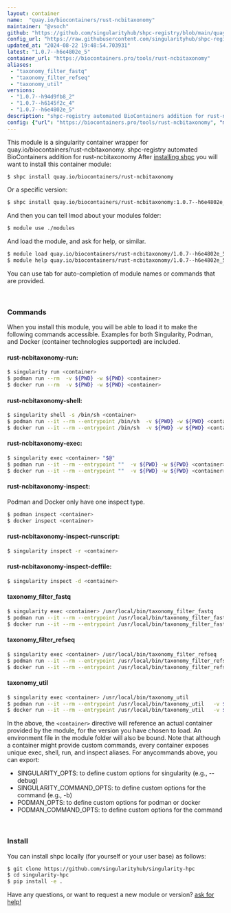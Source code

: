 ```yaml
---
layout: container
name:  "quay.io/biocontainers/rust-ncbitaxonomy"
maintainer: "@vsoch"
github: "https://github.com/singularityhub/shpc-registry/blob/main/quay.io/biocontainers/rust-ncbitaxonomy/container.yaml"
config_url: "https://raw.githubusercontent.com/singularityhub/shpc-registry/main/quay.io/biocontainers/rust-ncbitaxonomy/container.yaml"
updated_at: "2024-08-22 19:48:54.703931"
latest: "1.0.7--h6e4802e_5"
container_url: "https://biocontainers.pro/tools/rust-ncbitaxonomy"
aliases:
 - "taxonomy_filter_fastq"
 - "taxonomy_filter_refseq"
 - "taxonomy_util"
versions:
 - "1.0.7--h94d9fb8_2"
 - "1.0.7--h6145f2c_4"
 - "1.0.7--h6e4802e_5"
description: "shpc-registry automated BioContainers addition for rust-ncbitaxonomy"
config: {"url": "https://biocontainers.pro/tools/rust-ncbitaxonomy", "maintainer": "@vsoch", "description": "shpc-registry automated BioContainers addition for rust-ncbitaxonomy", "latest": {"1.0.7--h6e4802e_5": "sha256:b87025d6b72e22939041671f84a540613e4c8d03f5318a3a8a80ffefcefee51e"}, "tags": {"1.0.7--h94d9fb8_2": "sha256:2a15e01071448b8ceaa9ae7aea45da2b1f20a38afc8fda5f65099d68193f99a8", "1.0.7--h6145f2c_4": "sha256:31df5df71ebc0fa39dacacea9dfae46c496fc916c0f5811dc4aab39641d5912a", "1.0.7--h6e4802e_5": "sha256:b87025d6b72e22939041671f84a540613e4c8d03f5318a3a8a80ffefcefee51e"}, "docker": "quay.io/biocontainers/rust-ncbitaxonomy", "aliases": {"taxonomy_filter_fastq": "/usr/local/bin/taxonomy_filter_fastq", "taxonomy_filter_refseq": "/usr/local/bin/taxonomy_filter_refseq", "taxonomy_util": "/usr/local/bin/taxonomy_util"}}
---
```


This module is a singularity container wrapper for quay.io/biocontainers/rust-ncbitaxonomy.
shpc-registry automated BioContainers addition for rust-ncbitaxonomy
After [installing shpc](#install) you will want to install this container module:


```bash
$ shpc install quay.io/biocontainers/rust-ncbitaxonomy
```

Or a specific version:

```bash
$ shpc install quay.io/biocontainers/rust-ncbitaxonomy:1.0.7--h6e4802e_5
```

And then you can tell lmod about your modules folder:

```bash
$ module use ./modules
```

And load the module, and ask for help, or similar.

```bash
$ module load quay.io/biocontainers/rust-ncbitaxonomy/1.0.7--h6e4802e_5
$ module help quay.io/biocontainers/rust-ncbitaxonomy/1.0.7--h6e4802e_5
```

You can use tab for auto-completion of module names or commands that are provided.

<br>

### Commands

When you install this module, you will be able to load it to make the following commands accessible.
Examples for both Singularity, Podman, and Docker (container technologies supported) are included.

#### rust-ncbitaxonomy-run:

```bash
$ singularity run <container>
$ podman run --rm  -v ${PWD} -w ${PWD} <container>
$ docker run --rm  -v ${PWD} -w ${PWD} <container>
```

#### rust-ncbitaxonomy-shell:

```bash
$ singularity shell -s /bin/sh <container>
$ podman run --it --rm --entrypoint /bin/sh  -v ${PWD} -w ${PWD} <container>
$ docker run --it --rm --entrypoint /bin/sh  -v ${PWD} -w ${PWD} <container>
```

#### rust-ncbitaxonomy-exec:

```bash
$ singularity exec <container> "$@"
$ podman run --it --rm --entrypoint ""  -v ${PWD} -w ${PWD} <container> "$@"
$ docker run --it --rm --entrypoint ""  -v ${PWD} -w ${PWD} <container> "$@"
```

#### rust-ncbitaxonomy-inspect:

Podman and Docker only have one inspect type.

```bash
$ podman inspect <container>
$ docker inspect <container>
```

#### rust-ncbitaxonomy-inspect-runscript:

```bash
$ singularity inspect -r <container>
```

#### rust-ncbitaxonomy-inspect-deffile:

```bash
$ singularity inspect -d <container>
```


#### taxonomy_filter_fastq

```bash
$ singularity exec <container> /usr/local/bin/taxonomy_filter_fastq
$ podman run --it --rm --entrypoint /usr/local/bin/taxonomy_filter_fastq   -v ${PWD} -w ${PWD} <container> -c " $@"
$ docker run --it --rm --entrypoint /usr/local/bin/taxonomy_filter_fastq   -v ${PWD} -w ${PWD} <container> -c " $@"
```


#### taxonomy_filter_refseq

```bash
$ singularity exec <container> /usr/local/bin/taxonomy_filter_refseq
$ podman run --it --rm --entrypoint /usr/local/bin/taxonomy_filter_refseq   -v ${PWD} -w ${PWD} <container> -c " $@"
$ docker run --it --rm --entrypoint /usr/local/bin/taxonomy_filter_refseq   -v ${PWD} -w ${PWD} <container> -c " $@"
```


#### taxonomy_util

```bash
$ singularity exec <container> /usr/local/bin/taxonomy_util
$ podman run --it --rm --entrypoint /usr/local/bin/taxonomy_util   -v ${PWD} -w ${PWD} <container> -c " $@"
$ docker run --it --rm --entrypoint /usr/local/bin/taxonomy_util   -v ${PWD} -w ${PWD} <container> -c " $@"
```



In the above, the `<container>` directive will reference an actual container provided
by the module, for the version you have chosen to load. An environment file in the
module folder will also be bound. Note that although a container
might provide custom commands, every container exposes unique exec, shell, run, and
inspect aliases. For anycommands above, you can export:

 - SINGULARITY_OPTS: to define custom options for singularity (e.g., --debug)
 - SINGULARITY_COMMAND_OPTS: to define custom options for the command (e.g., -b)
 - PODMAN_OPTS: to define custom options for podman or docker
 - PODMAN_COMMAND_OPTS: to define custom options for the command

<br>

### Install

You can install shpc locally (for yourself or your user base) as follows:

```bash
$ git clone https://github.com/singularityhub/singularity-hpc
$ cd singularity-hpc
$ pip install -e .
```

Have any questions, or want to request a new module or version? [ask for help!](https://github.com/singularityhub/singularity-hpc/issues)